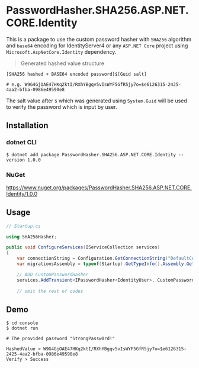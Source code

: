 # PasswordHasher.SHA256.ASP.NET.CORE.Identity

This is a package to use the custom password hasher with `SHA256` algorithm and `base64` encoding for IdentityServer4 or any `ASP.NET Core` project using `Microsoft.AspNetCore.Identity` dependency.

> Generated hashed value structure

```
[SHA256 hashed + BASE64 encoded password]$[Guid salt]

# e.g. W9G4GjOAE47HKq2ktI/RXhYBgqv5vIsWYF5GfR5jy7o=$e6126315-2425-4aa2-bfba-0986e49590e8
```

The salt value after `$`  which was generated using `System.Guid` will be used to verify the password which is input by user.

## Installation

### dotnet CLI

```shell
$ dotnet add package PasswordHasher.SHA256.ASP.NET.CORE.Identity --version 1.0.0
```

### NuGet
https://www.nuget.org/packages/PasswordHasher.SHA256.ASP.NET.CORE.Identity/1.0.0

## Usage

```csharp
// Startup.cs

using SHA256Hasher;

public void ConfigureServices(IServiceCollection services)
{
    var connectionString = Configuration.GetConnectionString("DefaultConnection");
    var migrationsAssembly = typeof(Startup).GetTypeInfo().Assembly.GetName().Name;

    // ADD CustomPasswordHasher
    services.AddTransient<IPasswordHasher<IdentityUser>, CustomPasswordHasher>();
    
    // omit the rest of codes
```

## Demo

```shell
$ cd console
$ dotnet run

# The provided password "StrongPassw0rd!"

HashedValue > W9G4GjOAE47HKq2ktI/RXhYBgqv5vIsWYF5GfR5jy7o=$e6126315-2425-4aa2-bfba-0986e49590e8
Verify > Success
```